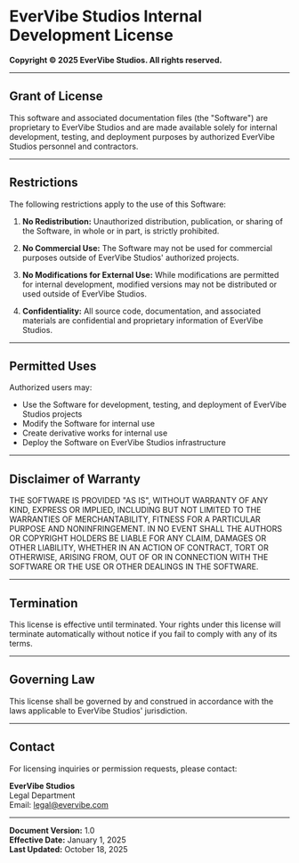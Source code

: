 # EverVibe Studios Internal Development License

**Copyright © 2025 EverVibe Studios. All rights reserved.**

---

## Grant of License

This software and associated documentation files (the "Software") are proprietary to EverVibe Studios and are made available solely for internal development, testing, and deployment purposes by authorized EverVibe Studios personnel and contractors.

---

## Restrictions

The following restrictions apply to the use of this Software:

1. **No Redistribution:** Unauthorized distribution, publication, or sharing of the Software, in whole or in part, is strictly prohibited.

2. **No Commercial Use:** The Software may not be used for commercial purposes outside of EverVibe Studios' authorized projects.

3. **No Modifications for External Use:** While modifications are permitted for internal development, modified versions may not be distributed or used outside of EverVibe Studios.

4. **Confidentiality:** All source code, documentation, and associated materials are confidential and proprietary information of EverVibe Studios.

---

## Permitted Uses

Authorized users may:

- Use the Software for development, testing, and deployment of EverVibe Studios projects
- Modify the Software for internal use
- Create derivative works for internal use
- Deploy the Software on EverVibe Studios infrastructure

---

## Disclaimer of Warranty

THE SOFTWARE IS PROVIDED "AS IS", WITHOUT WARRANTY OF ANY KIND, EXPRESS OR IMPLIED, INCLUDING BUT NOT LIMITED TO THE WARRANTIES OF MERCHANTABILITY, FITNESS FOR A PARTICULAR PURPOSE AND NONINFRINGEMENT. IN NO EVENT SHALL THE AUTHORS OR COPYRIGHT HOLDERS BE LIABLE FOR ANY CLAIM, DAMAGES OR OTHER LIABILITY, WHETHER IN AN ACTION OF CONTRACT, TORT OR OTHERWISE, ARISING FROM, OUT OF OR IN CONNECTION WITH THE SOFTWARE OR THE USE OR OTHER DEALINGS IN THE SOFTWARE.

---

## Termination

This license is effective until terminated. Your rights under this license will terminate automatically without notice if you fail to comply with any of its terms.

---

## Governing Law

This license shall be governed by and construed in accordance with the laws applicable to EverVibe Studios' jurisdiction.

---

## Contact

For licensing inquiries or permission requests, please contact:

**EverVibe Studios**  
Legal Department  
Email: legal@evervibe.com

---

**Document Version:** 1.0  
**Effective Date:** January 1, 2025  
**Last Updated:** October 18, 2025
